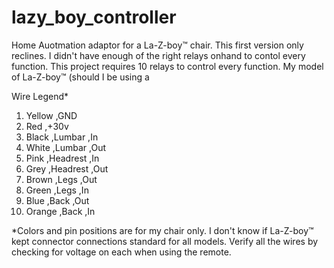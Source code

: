 # lazy_boy_controller

Home Auotmation adaptor for a La-Z-boy™ chair. This first version only reclines. I didn't have enough of the right relays
onhand to contol every function. This project requires 10 relays to control every function. My model of La-Z-boy™ (should I be using a 


Wire Legend*

1.  Yellow  ,GND
2.  Red     ,+30v
3.  Black   ,Lumbar   ,In
4.  White   ,Lumbar   ,Out
5.  Pink    ,Headrest ,In
6.  Grey    ,Headrest ,Out
7.  Brown   ,Legs     ,Out
8.  Green   ,Legs     ,In
9.  Blue    ,Back     ,Out
10. Orange  ,Back     ,In

*Colors and pin positions are for my chair only. I don't know if La-Z-boy™ kept connector connections standard for all models. 
Verify all the wires by checking for voltage on each when using the remote. 
